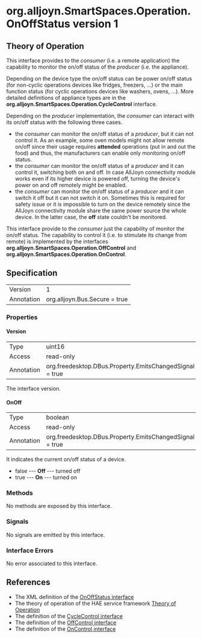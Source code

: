 # org.alljoyn.SmartSpaces.Operation.OnOffStatus version 1

## Theory of Operation

This interface provides to the _consumer_ (i.e. a remote application) the
capability to monitor the on/off status of the _producer_ (i.e. the appliance).

Depending on the device type the on/off status can be power on/off status (for
non-cyclic operations devices like fridges, freezers, ...) or the main function
status (for cyclic operations devices like washers, ovens, ...). More detailed
definitions of appliance types are in the
**org.alljoyn.SmartSpaces.Operation.CycleControl** interface.

Depending on the _producer_ implementation, the _consumer_ can interact with its
on/off status with the following three cases.
  * the _consumer_ can monitor the on/off status of a _producer_, but it can not
    control it. As an example, some oven models might not allow remote on/off 
    since their usage requires **attended** operations (put in and out the food)
    and thus, the manufacturers can enable only monitoring on/off status.
  * the _consumer_ can monitor the on/off status of a _producer_ and it can
    control it, switching both on and off. In case AllJoyn connectivity module
    works even if its higher device is powered off, turning the device's power 
    on and off remotely might be enabled.
  * the _consumer_ can monitor the on/off status of a _producer_ and it can
    switch it off but it can not switch it on. Sometimes this is required for
    safety issue or it is impossible to turn on the device remotely since the
    AllJoyn connectivity module share the same power source the whole device.
    In the latter case, the **off** state couldn't be monitored.

This interface provide to the _consumer_ just the capability of monitor the
on/off status. The capability to control it (i.e. to stimulate its change from
remote) is implemented by the interfaces
**org.alljoyn.SmartSpaces.Operation.OffControl** and
**org.alljoyn.SmartSpaces.Operation.OnControl**.

## Specification

|            |                               |
| ---------- | ----------------------------- |
| Version    | 1                             |
| Annotation | org.alljoyn.Bus.Secure = true |

### Properties

#### Version

|            |                                                         |
| ---------- | ------------------------------------------------------- |
| Type       | uint16                                                  |
| Access     | read-only                                               |
| Annotation | org.freedesktop.DBus.Property.EmitsChangedSignal = true |

The interface version.

#### OnOff

|            |                                                         |
| ---------- | ------------------------------------------------------- |
| Type       | boolean                                                 |
| Access     | read-only                                               |
| Annotation | org.freedesktop.DBus.Property.EmitsChangedSignal = true |

It indicates the current on/off status of a device.

  * false --- **Off** --- turned off
  * true --- **On** --- turned on

### Methods

No methods are exposed by this interface.

### Signals

No signals are emitted by this interface.

### Interface Errors

No error associated to this interface.

## References

  * The XML definition of the [OnOffStatus interface](OnOffStatus-v1.xml)
  * The theory of operation of the HAE service framework [Theory of Operation](/org.alljoyn.SmartSpaces/theory-of-operation-v1)
  * The definition of the [CycleControl interface](CycleControl-v1)
  * The definition of the [OffControl interface](OffControl-v1)
  * The definition of the [OnControl interface](OnControl-v1)

